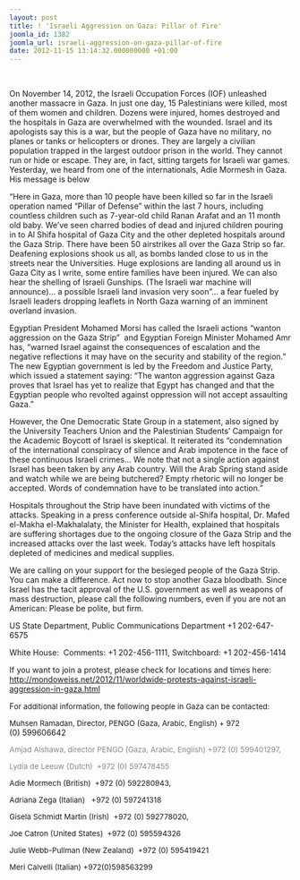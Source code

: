```yaml
---
layout: post
title: ! 'Israeli Aggression on Gaza: Pillar of Fire'
joomla_id: 1382
joomla_url: israeli-aggression-on-gaza-pillar-of-fire
date: 2012-11-15 13:14:32.000000000 +01:00
---
```

<p> </p>
<p>On November 14, 2012, the Israeli Occupation Forces (IOF) unleashed another massacre in Gaza. In just one day, 15 Palestinians were killed, most of them women and children. Dozens were injured, homes destroyed and the hospitals in Gaza are overwhelmed with the wounded. Israel and its apologists say this is a war, but the people of Gaza have no military, no planes or tanks or helicopters or drones. They are largely a civilian population trapped in the largest outdoor prison in the world. They cannot run or hide or escape. They are, in fact, sitting targets for Israeli war games. Yesterday, we heard from one of the internationals, Adie Mormesh in Gaza. His message is below</p>
<p>“Here in Gaza, more than 10 people have been killed so far in the Israeli operation named “Pillar of Defense” within the last 7 hours, including countless children such as 7-year-old child Ranan Arafat and an 11 month old baby. We’ve seen charred bodies of dead and injured children pouring in to Al Shifa hospital of Gaza City and the other depleted hospitals around the Gaza Strip. There have been 50 airstrikes all over the Gaza Strip so far. Deafening explosions shook us all, as bombs landed close to us in the streets near the Universities. Huge explosions are landing all around us in Gaza City as I write, some entire families have been injured. We can also hear the shelling of Israeli Gunships. (The Israeli war machine will announce)… a possible Israeli land invasion very soon”… a fear fueled by Israeli leaders dropping leaflets in North Gaza warning of an imminent overland invasion.</p>
<p>Egyptian President Mohamed Morsi has called the Israeli actions “wanton aggression on the Gaza Strip”  and Egyptian Foreign Minister Mohamed Amr has, “warned Israel against the consequences of escalation and the negative reflections it may have on the security and stability of the region.” The new Egyptian government is led by the Freedom and Justice Party, which issued a statement saying: “The wanton aggression against Gaza proves that Israel has yet to realize that Egypt has changed and that the Egyptian people who revolted against oppression will not accept assaulting Gaza.”</p>
<p>However, the One Democratic State Group in a statement, also signed by the University Teachers Union and the Palestinian Students’ Campaign for the Academic Boycott of Israel is skeptical. It reiterated its “condemnation of the international conspiracy of silence and Arab impotence in the face of these continuous Israeli crimes... We note that not a single action against Israel has been taken by any Arab country. Will the Arab Spring stand aside and watch while we are being butchered? Empty rhetoric will no longer be accepted. Words of condemnation have to be translated into action.”</p>
<p>Hospitals throughout the Strip have been inundated with victims of the attacks. Speaking in a press conference outside al-Shifa hospital, Dr. Mafed el-Makha el-Makhalalaty, the Minister for Health, explained that hospitals are suffering shortages due to the ongoing closure of the Gaza Strip and the increased attacks over the last week. Today’s attacks have left hospitals depleted of medicines and medical supplies.</p>
<p>We are calling on your support for the besieged people of the Gaza Strip. You can make a difference. Act now to stop another Gaza bloodbath. Since Israel has the tacit approval of the U.S. government as well as weapons of mass destruction, please call the following numbers, even if you are not an American: Please be polite, but firm.</p>
<p>US State Department, Public Communications Department +1 202-647-6575</p>
<p>White House:  Comments: +1 202-456-1111, Switchboard: +1 202-456-1414</p>
<p>If you want to join a protest, please check for locations and times here: <a href="http://mondoweiss.net/2012/11/worldwide-protests-against-israeli-aggression-in-gaza.html">http://mondoweiss.net/2012/11/worldwide-protests-against-israeli-aggression-in-gaza.html</a></p>
<p>F<span style="font-size: 10pt;">or additional information, the following people in Gaza can be contacted:</span></p>
<p><span style="font-size: 10pt;">Muhsen Ramadan, Director, PENGO (Gaza, Arabic, English) + 972 </span><br />(0) 599606642</p>
<p><span style="font-size: 10pt;"><span style="color: #888888;"><span id=":12p">Amjad Alshawa, director PENGO (Gaza, Arabic, English) </span></span><span style="color: #888888;"><span dir="ltr" id=":165">+972 (0) 599401297, </span></span></span></p>
<p><span style="font-size: 10pt;"><span style="color: #888888;"><span dir="ltr" id=":165"> </span>Lydia de Leeuw (Dutch)  +972 (0) 597478455</span></span></p>
<p><span style="font-size: 10pt;"> Adie Mormech (British)  +972 (0) 592280943, </span></p>
<p><span style="font-size: 10pt;"> Adriana Zega (Italian)   +972 (0) 597241318<br /> </span></p>
<p><span style="font-size: 10pt;">Gisela Schmidt Martin (Irish)  +972 (0) 592778020, </span></p>
<p><span style="font-size: 10pt;">Joe Catron (United States)  +972 (0) 595594326</span></p>
<p><span style="font-size: 10pt;">Julie Webb-Pullman (New Zealand)  +972 (0) 595419421 </span></p>
<p><span style="font-size: 10pt;">Meri Calvelli (Italian) +972(0)598563299</span></p>
<p> </p>
<p> </p>
<p> </p>
<br />
<p> </p>
<p> </p>
<p> </p>
